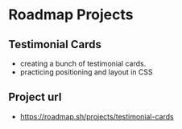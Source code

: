# Roadmap Projects
## Testimonial Cards
- creating a bunch of testimonial cards.
- practicing positioning and layout in CSS
## Project url
- https://roadmap.sh/projects/testimonial-cards
